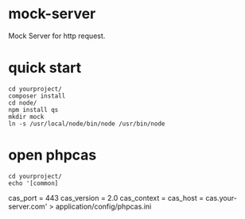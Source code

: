 # mock-server
Mock Server for http request.

# quick start
    cd yourproject/
    composer install
    cd node/
    npm install qs
    mkdir mock
    ln -s /usr/local/node/bin/node /usr/bin/node

# open phpcas
    cd yourproject/
    echo '[common]
cas_port = 443
cas_version = 2.0
cas_context = 
cas_host = cas.your-server.com' > application/config/phpcas.ini